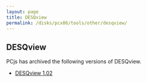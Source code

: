 ```yaml
---
layout: page
title: DESQview
permalink: /disks/pcx86/tools/other/desqview/
---
```


DESQview
--------

PCjs has archived the following versions of DESQview.

* [DESQview 1.02](1.02/)
